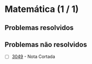 # Matemática (1 / 1)



## Problemas resolvidos


## Problemas não resolvidos
- [ ]  [3049](https://www.beecrowd.com.br/judge/pt/problems/view/3049) - Nota Cortada
